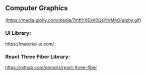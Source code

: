 ## Computer Graphics 

(https://media.giphy.com/media/7mflYXExK0QsYjVMhO/giphy.gif)

### UI Library:
https://material-ui.com/

### React Three Fiber Library:
https://github.com/pmndrs/react-three-fiber

